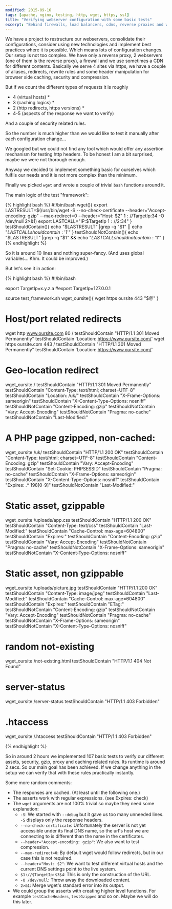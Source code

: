 ```yaml
---
modified: 2015-09-16
tags: [apache, nginx, testing, http, wget, https, ssl]
title: "Verifying webserver configuration with some basic tests"
excerpt: "Behind firewalls, load balancers, cdns, reverse proxies and with a not totally simple webserver configuration, it can quite be hard to verify all the different locations, virtual hosts, aliases, rewrites."
---
```


We have a project to restructure our webservers, consolidate their configurations, consider using new technologies and implement
best practices where it is possible.
Which means lots of configuration changes.
Our setup is not too complex. We have only a reverse proxy, 2 webservers (one of them is the reverse proxy), a firewall and we use sometimes
a CDN for different contents. Basically we serve 4 sites via https, we have a couple of aliases, redirects, rewrite rules and some
header manipulation for browser side caching, security and compression.

But if we count the different types of requests it is roughly

 * 4 (virtual hosts) *
 * 3 (caching logics) *
 * 2 (http redirects, https versions) *
 * 4-5 (aspects of the response we want to verify)

And a couple of security related rules.

So the number is much higher than we would like to test it manually after each configuration change...

We googled but we could not find any tool which would offer any assertion mechanism for testing http headers.
To be honest I am a bit surprised, maybe we were not thorough enough.

Anyway we decided to implement something basic for ourselves which fulfils our needs and it is not more complex than the minimum.

Finally we picked `wget` and wrote a couple of trivial `bash` functions around it.

The main logic of the test "framework":

{% highlight bash %}
#!/bin/bash
wget(){
  export LASTRESULT=$(/usr/bin/wget -S --no-check-certificate --header="Accept-encoding: gzip" --max-redirect=0 --header="Host: $2" $1://$TargetIp:$3$4 -O /dev/null 2>&1)
  export LASTCALL="IP:$TargetIp $1://$2:$3$4"
}
testShouldContain(){
  echo "$LASTRESULT" |grep -q "$1" || echo "$LASTCALL should contain: '$1'"
}
testShouldNotContain(){
  echo "$LASTRESULT" |grep -q "$1" && echo "$LASTCALL should not contain: '$1'"
}
{% endhighlight %}

So it is around 10 lines and nothing super-fancy. (And uses global variables... Khm. It could be improved.)

But let's see it in action:

{% highlight bash %}
#!/bin/bash

export TargetIp=x.y.z.a
#export TargetIp=127.0.0.1

source test_framework.sh
wget_oursite(){
  wget https oursite 443 "$@"
}

# Host/port related redirects
wget http www.oursite.com 80 /
testShouldContain "HTTP/1.1 301 Moved Permanently"
testShouldContain 'Location: https://www.oursite.com/'
wget https oursite.com 443 /
testShouldContain "HTTP/1.1 301 Moved Permanently"
testShouldContain 'Location: https://www.oursite.com/'

# Geo-location redirect
wget_oursite /
testShouldContain "HTTP/1.1 301 Moved Permanently"
testShouldContain "Content-Type: text/html; charset=UTF-8"
testShouldContain "Location: /uk/"
testShouldContain "X-Frame-Options: sameorigin"
testShouldContain "X-Content-Type-Options: nosniff"
testShouldNotContain "Content-Encoding: gzip"
testShouldNotContain "Vary: Accept-Encoding"
testShouldNotContain "Pragma: no-cache"
testShouldNotContain "Last-Modified:"

# A PHP page gzipped, non-cached:
wget_oursite /uk/
testShouldContain "HTTP/1.1 200 OK"
testShouldContain "Content-Type: text/html; charset=UTF-8"
testShouldContain "Content-Encoding: gzip"
testShouldContain "Vary: Accept-Encoding"
testShouldContain "Set-Cookie: PHPSESSID"
testShouldContain "Pragma: no-cache"
testShouldContain "X-Frame-Options: sameorigin"
testShouldContain "X-Content-Type-Options: nosniff"
testShouldContain "Expires: .* 198[0-9]"
testShouldNotContain "Last-Modified:"

# Static asset, gzippable
wget_oursite /uploads/app.css
testShouldContain "HTTP/1.1 200 OK"
testShouldContain "Content-Type: text/css"
testShouldContain "Last-Modified:"
testShouldContain "Cache-Control: max-age=604800"
testShouldContain "Expires:"
testShouldContain "Content-Encoding: gzip"
testShouldContain "Vary: Accept-Encoding"
testShouldNotContain "Pragma: no-cache"
testShouldNotContain "X-Frame-Options: sameorigin"
testShouldNotContain "X-Content-Type-Options: nosniff"

# Static asset, non gzippable
wget_oursite /uploads/picture.jpg
testShouldContain "HTTP/1.1 200 OK"
testShouldContain "Content-Type: image/jpeg"
testShouldContain "Last-Modified:"
testShouldContain "Cache-Control: max-age=604800"
testShouldContain "Expires:"
testShouldContain "ETag:"
testShouldNotContain "Content-Encoding: gzip"
testShouldNotContain "Vary: Accept-Encoding"
testShouldNotContain "Pragma: no-cache"
testShouldNotContain "X-Frame-Options: sameorigin"
testShouldNotContain "X-Content-Type-Options: nosniff"

# random not-existing
wget_oursite /not-existing.html
testShouldContain "HTTP/1.1 404 Not Found"

# server-status
wget_oursite /server-status
testShouldContain "HTTP/1.1 403 Forbidden"

# .htaccess
wget_oursite /.htaccess
testShouldContain "HTTP/1.1 403 Forbidden"

{% endhighlight %}

So in around 2 hours we implemented 107 basic tests to verify our different assets, security, gzip, proxy and caching related rules.
Its runtime is around 2 secs.
So our main goal has been achieved. If we change anything in the setup we can verify that with these rules practically instantly.

Some more random comments:

 * The responses are cached. (At least until the following one.)
 * The asserts work with regular expressions. (see Expires: check)
 * The `wget` arguments are not 100% trivial so maybe they need some explanation:
   * `-S`: We started with `--debug` but it gave us too many unneeded lines. `-S` displays only the response headers.
   * `--no-check-certificate`: Unfortunately the server is not yet accessible under its final DNS name, so the url's host we are connecting to is different than the name in the certificates.
   * `--header="Accept-encoding: gzip"`: We also want to test compression.
   * `--max-redirect=0`: By default wget would follow redirects, but in our case this is not required.
   * `--header="Host: $2"`: We want to test different virtual hosts and the current DNS settings point to the live system.
   * `$1://$TargetIp:$3$4`: This is only the construction of the URL.
   * `-O /dev/null`: Throw away the downloaded content.
   * `2>&1`: Merge wget's standard error into its output.
 * We could group the asserts with creating higher level functions. For example `testCacheHeaders`, `testGzipped` and so on.
   Maybe we will do this later.
